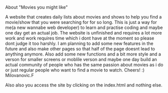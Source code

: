 About "Movies you might like"

A website that creates daily lists about movies and shows to help you find a movie/show that you were searching for for so long. 
This is just a way for me(a new wannabe web developer) to learn and practise coding and maybe one day get an actual job.
The website is unfinished and requires a lot more work and work requires time which i dont have at the moment so please dont judge it too harshly. 
I am planning to add some new features in the future and also make other pages so that half of the page doesnt lead to anything anymore. 
Also add some new functions and a bit more style and a verson for smaller screens or moblile verson and maybe one day build an actual community of people who has the same passion about movies as i do or just regular people who want to find a movie to watch.
Cheers! :)
Milovanovic.F

Also also you access the site by clicking on the index.html and nothing else.
